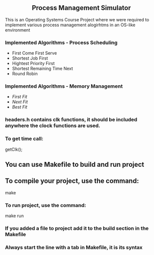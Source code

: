 <h2 align='center' > Process Management Simulator </h2>
<p> This is an Operating Systems Course Project where we were required to implement various process management alogirhtms in an OS-like environment  </p>
<h3 > Implemented Algorithms - Process Scheduling </h3>
<p> 
<ul>
<li> First Come First Serve </li>
<li> Shortest Job First </li>
<li> Hightest Priority First </li>
<li> Shortest Remaining Time Next </li>
<li> Round Robin </li>
</ul>
</p>
<h3 > Implemented Algorithms - Memory Management </h3>
<p> 
<i>
<ul>
<li> First Fit </li>
<li> Next Fit </li>
<li> Best Fit </li>
</ul>
</i>
</p>

### headers.h contains clk functions, it should be included anywhere the clock functions are used.

### To get time call:

getClk();

## You can use Makefile to build and run project

## To compile your project, use the command:
make

### To run project, use the command:
make run

### If you added a file to project add it to the build section in the Makefile

### Always start the line with a tab in Makefile, it is its syntax

